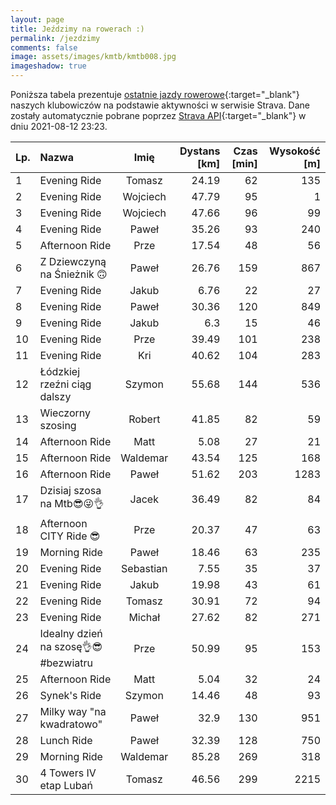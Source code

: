 ```yaml
---
layout: page
title: Jeździmy na rowerach :)
permalink: /jezdzimy
comments: false
image: assets/images/kmtb/kmtb008.jpg
imageshadow: true
---
```


Poniższa tabela prezentuje [ostatnie jazdy rowerowe](https://www.strava.com/clubs/336381){:target="_blank"} naszych klubowiczów na podstawie aktywności w serwisie Strava. Dane zostały automatycznie pobrane poprzez [Strava API](https://developers.strava.com/docs/reference/#api-Clubs-getClubActivitiesById){:target="_blank"} w dniu 2021-08-12 23:23.

Lp. | Nazwa | Imię | Dystans [km] | Czas [min] | Wysokość [m]
:--- | :--- | :---: | ---: | ---: | ---:
1|Evening Ride|Tomasz|24.19|62|135
2|Evening Ride|Wojciech|47.79|95|1
3|Evening Ride|Wojciech|47.66|96|99
4|Evening Ride|Paweł|35.26|93|240
5|Afternoon Ride|Prze|17.54|48|56
6|Z Dziewczyną na Śnieżnik 🙃|Paweł|26.76|159|867
7|Evening Ride|Jakub|6.76|22|27
8|Evening Ride |Paweł|30.36|120|849
9|Evening Ride|Jakub|6.3|15|46
10|Evening Ride|Prze|39.49|101|238
11|Evening Ride|Kri|40.62|104|283
12|Łódzkiej rzeźni ciąg dalszy|Szymon|55.68|144|536
13|Wieczorny szosing|Robert|41.85|82|59
14|Afternoon Ride|Matt|5.08|27|21
15|Afternoon Ride|Waldemar|43.54|125|168
16|Afternoon Ride |Paweł|51.62|203|1283
17|Dzisiaj szosa na Mtb😎😜👌|Jacek|36.49|82|84
18|Afternoon CITY Ride 😎|Prze|20.37|47|63
19|Morning Ride |Paweł|18.46|63|235
20|Evening Ride|Sebastian|7.55|35|37
21|Evening Ride|Jakub|19.98|43|61
22|Evening Ride|Tomasz|30.91|72|94
23|Evening Ride|Michał|27.62|82|271
24|Idealny dzień na szosę👌😎 #bezwiatru|Prze|50.99|95|153
25|Afternoon Ride|Matt|5.04|32|24
26|Synek's Ride|Szymon|14.46|48|93
27|Milky way "na kwadratowo"|Paweł|32.9|130|951
28|Lunch Ride |Paweł|32.39|128|750
29|Morning Ride|Waldemar|85.28|269|318
30|4 Towers IV etap Lubań|Tomasz|46.56|299|2215
